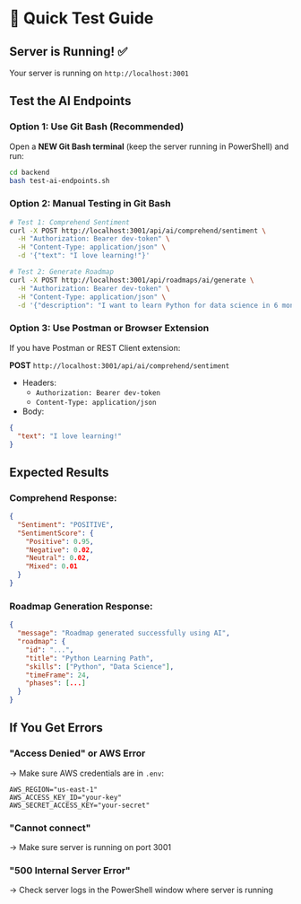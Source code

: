 # 🧪 Quick Test Guide

## Server is Running! ✅

Your server is running on `http://localhost:3001`

## Test the AI Endpoints

### Option 1: Use Git Bash (Recommended)

Open a **NEW Git Bash terminal** (keep the server running in PowerShell) and run:

```bash
cd backend
bash test-ai-endpoints.sh
```

### Option 2: Manual Testing in Git Bash

```bash
# Test 1: Comprehend Sentiment
curl -X POST http://localhost:3001/api/ai/comprehend/sentiment \
  -H "Authorization: Bearer dev-token" \
  -H "Content-Type: application/json" \
  -d '{"text": "I love learning!"}'

# Test 2: Generate Roadmap
curl -X POST http://localhost:3001/api/roadmaps/ai/generate \
  -H "Authorization: Bearer dev-token" \
  -H "Content-Type: application/json" \
  -d '{"description": "I want to learn Python for data science in 6 months"}'
```

### Option 3: Use Postman or Browser Extension

If you have Postman or REST Client extension:

**POST** `http://localhost:3001/api/ai/comprehend/sentiment`
- Headers:
  - `Authorization: Bearer dev-token`
  - `Content-Type: application/json`
- Body:
```json
{
  "text": "I love learning!"
}
```

## Expected Results

### Comprehend Response:
```json
{
  "Sentiment": "POSITIVE",
  "SentimentScore": {
    "Positive": 0.95,
    "Negative": 0.02,
    "Neutral": 0.02,
    "Mixed": 0.01
  }
}
```

### Roadmap Generation Response:
```json
{
  "message": "Roadmap generated successfully using AI",
  "roadmap": {
    "id": "...",
    "title": "Python Learning Path",
    "skills": ["Python", "Data Science"],
    "timeFrame": 24,
    "phases": [...]
  }
}
```

## If You Get Errors

### "Access Denied" or AWS Error
→ Make sure AWS credentials are in `.env`:
```env
AWS_REGION="us-east-1"
AWS_ACCESS_KEY_ID="your-key"
AWS_SECRET_ACCESS_KEY="your-secret"
```

### "Cannot connect"
→ Make sure server is running on port 3001

### "500 Internal Server Error"
→ Check server logs in the PowerShell window where server is running

